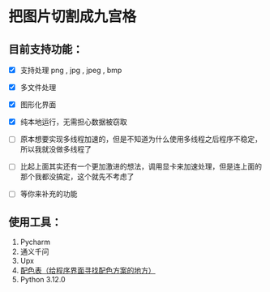 # 把图片切割成九宫格

## 目前支持功能：
 -  [x] 支持处理 png , jpg , jpeg , bmp
 -  [x] 多文件处理
 -  [x] 图形化界面
 -  [x] 纯本地运行，无需担心数据被窃取
 -  [ ] 原本想要实现多线程加速的，但是不知道为什么使用多线程之后程序不稳定，所以我就没做多线程了
 -  [ ] 比起上面其实还有一个更加激进的想法，调用显卡来加速处理，但是连上面的那个我都没搞定，这个就先不考虑了
 -  [ ] 等你来补充的功能


## 使用工具： 
1. Pycharm
2. 通义千问
3. Upx
4. [配色表（给程序界面寻找配色方案的地方）](https://www.peisebiao.com)
5. Python 3.12.0
